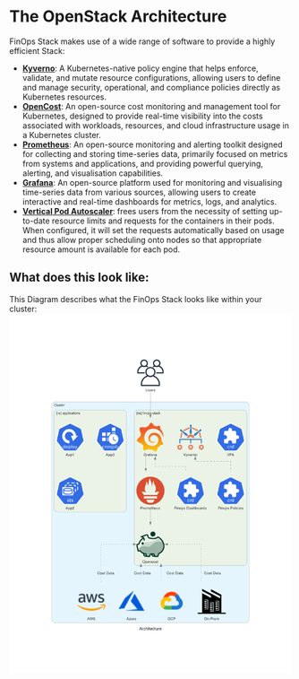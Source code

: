 # The OpenStack Architecture

FinOps Stack makes use of a wide range of software to provide a highly efficient Stack:

- **[Kyverno](https://kyverno.io/)**: A Kubernetes-native policy engine that helps enforce, validate, and mutate resource configurations, allowing users to define and manage security, operational, and compliance policies directly as Kubernetes resources.​
- **[OpenCost](https://www.opencost.io/)**: An open-source cost monitoring and management tool for Kubernetes, designed to provide real-time visibility into the costs associated with workloads, resources, and cloud infrastructure usage in a Kubernetes cluster.
- **[Prometheus](https://prometheus.io/)**: An open-source monitoring and alerting toolkit designed for collecting and storing time-series data, primarily focused on metrics from systems and applications, and providing powerful querying, alerting, and visualisation capabilities.
- **[Grafana](https://grafana.com/grafana/)**: An open-source platform used for monitoring and visualising time-series data from various sources, allowing users to create interactive and real-time dashboards for metrics, logs, and analytics.​
- **[Vertical Pod Autoscaler](https://github.com/kubernetes/autoscaler/blob/master/vertical-pod-autoscaler/README.md)**: frees users from the necessity of setting up-to-date resource limits and requests for the containers in their pods. When configured, it will set the requests automatically based on usage and thus allow proper scheduling onto nodes so that appropriate resource amount is available for each pod.

## What does this look like:

This Diagram describes what the FinOps Stack looks like within your cluster:
![Architecture Diagram of FinOpsStack](assets/architecture.png)
